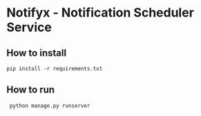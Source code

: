 # Notifyx - Notification Scheduler Service



## How to install
    pip install -r requirements.txt

## How to run

     python manage.py runserver

